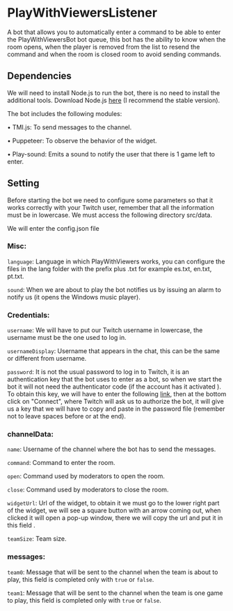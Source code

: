 # PlayWithViewersListener
A bot that allows you to automatically enter a command to be able to enter the PlayWithViewersBot bot queue, this bot has the ability to know when the room opens, when the player is removed from the list to resend the command and when the room is closed room to avoid sending commands.

## Dependencies

We will need to install Node.js to run the bot, there is no need to install the additional tools. Download Node.js [here](https://nodejs.org/en) (I recommend the stable version).

The bot includes the following modules:

• TMI.js: To send messages to the channel.

• Puppeteer: To observe the behavior of the widget.

• Play-sound: Emits a sound to notify the user that there is 1 game left to enter.

## Setting
Before starting the bot we need to configure some parameters so that it works correctly with your Twitch user, remember that all the information must be in lowercase. We must access the following directory src/data.

We will enter the config.json file

### Misc:

`language`: Language in which PlayWithViewers works, you can configure the files in the lang folder with the prefix plus .txt for example es.txt, en.txt, pt.txt.

`sound`: When we are about to play the bot notifies us by issuing an alarm to notify us (it opens the Windows music player).

### Credentials:

`username`: We will have to put our Twitch username in lowercase, the username must be the one used to log in.

`usernameDisplay`: Username that appears in the chat, this can be the same or different from username.

`password`: It is not the usual password to log in to Twitch, it is an authentication key that the bot uses to enter as a bot, so when we start the bot it will not need the authenticator code (if the account has it activated ).
To obtain this key, we will have to enter the following [link](https://twitchapps.com/tmi/), then at the bottom click on "Connect", where Twitch will ask us to authorize the bot, it will give us a key that we will have to copy and paste in the password file (remember not to leave spaces before or at the end).

### channelData:

`name`: Username of the channel where the bot has to send the messages.

`command`: Command to enter the room.

`open`: Command used by moderators to open the room.

`close`: Command used by moderators to close the room.

`widgetUrl`: Url of the widget, to obtain it we must go to the lower right part of the widget, we will see a square button with an arrow coming out, when clicked it will open a pop-up window, there we will copy the url and put it in this field .

`teamSize`: Team size.

### messages:

`team0`: Message that will be sent to the channel when the team is about to play, this field is completed only with `true` or `false`.

`team1`: Message that will be sent to the channel when the team is one game to play, this field is completed only with `true` or `false`.
